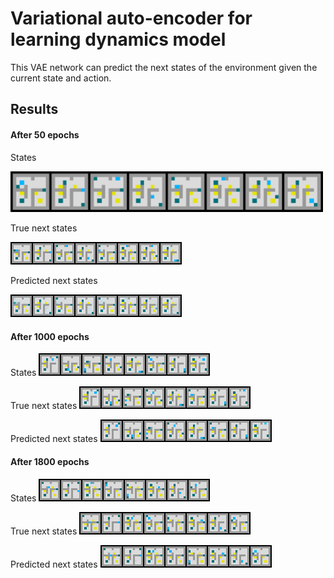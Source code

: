 # Variational auto-encoder for learning dynamics model

This VAE network can predict the next states of the environment given the current state and action.

## Results

#### After 50 epochs

States

<img src="/dc_img/image_50_i.png" width=500px>

True next states

![50 true](/dc_img/image_50_t.png "50 true")

Predicted next states

![50 pred](/dc_img/image_50.png "50 pred")


#### After 1000 epochs

States
![1000 input](/dc_img/image_1000_i.png "1000 input")

True next states
![1000 true](/dc_img/image_1000_t.png "1000 true")

Predicted next states
![1000 pred](/dc_img/image_1000.png "1000 pred")


#### After 1800 epochs

States
![1800 input](/dc_img/image_1800_i.png "1800 input")

True next states
![1800 true](/dc_img/image_1800_t.png "1800 true")

Predicted next states
![1800 pred](/dc_img/image_1800.png "1800 pred")
